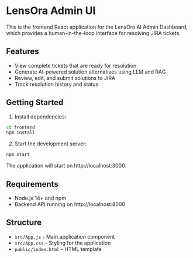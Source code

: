 # LensOra Admin UI

This is the frontend React application for the LensOra AI Admin Dashboard, which provides a human-in-the-loop interface for resolving JIRA tickets.

## Features

- View complete tickets that are ready for resolution
- Generate AI-powered solution alternatives using LLM and RAG
- Review, edit, and submit solutions to JIRA
- Track resolution history and status

## Getting Started

1. Install dependencies:
```bash
cd frontend
npm install
```

2. Start the development server:
```bash
npm start
```

The application will start on http://localhost:3000.

## Requirements

- Node.js 14+ and npm
- Backend API running on http://localhost:8000

## Structure

- `src/App.js` - Main application component
- `src/App.css` - Styling for the application
- `public/index.html` - HTML template